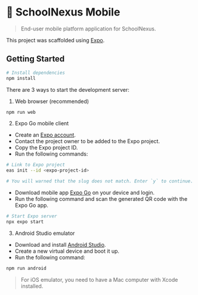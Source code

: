 # :iphone: SchoolNexus Mobile

> End-user mobile platform application for SchoolNexus.

This project was scaffolded using [Expo](https://expo.io/).

## Getting Started

```bash
# Install dependencies
npm install
```

There are 3 ways to start the development server:

1. Web browser (recommended)

```bash
npm run web
```

2. Expo Go mobile client

-   Create an [Expo account](https://expo.dev/signup).
-   Contact the project owner to be added to the Expo project.
-   Copy the Expo project ID.
-   Run the following commands:

```bash
# Link to Expo project
eas init --id <expo-project-id>

# You will warned that the slug does not match. Enter `y` to continue.
```

-   Download mobile app [Expo Go](https://expo.dev/client) on your device and login.
-   Run the following command and scan the generated QR code with the Expo Go app.

```bash
# Start Expo server
npx expo start
```

3. Android Studio emulator

-   Download and install [Android Studio](https://developer.android.com/studio).
-   Create a new virtual device and boot it up.
-   Run the following command:

```bash
npm run android
```

> For iOS emulator, you need to have a Mac computer with Xcode installed.
